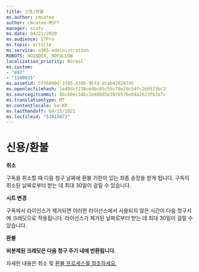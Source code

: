 ```yaml
---
title: 신용/환불
ms.author: cmcatee
author: cmcatee-MSFT
manager: scotv
ms.date: 04/21/2020
ms.audience: ITPro
ms.topic: article
ms.service: o365-administration
ROBOTS: NOINDEX, NOFOLLOW
localization_priority: Normal
ms.custom:
- "897"
- "1500035"
ms.assetid: 5f76890d-3f85-430b-95fd-dcab42624745
ms.openlocfilehash: 1e40dcf238ce4bc05c55c78e29c54fc260523bc2
ms.sourcegitcommit: 8bc60ec34bc1e40685e3976576e04a2623f63a7c
ms.translationtype: MT
ms.contentlocale: ko-KR
ms.lasthandoff: 04/15/2021
ms.locfileid: "51815873"
---
```

# <a name="creditrefund"></a>신용/환불

**취소**
  
구독을 취소할 때 다음 청구 날짜에 환불 기한이 있는 최종 송장을 받게 됩니다. 구독이 취소된 날짜로부터 받는 데 최대 30일이 걸릴 수 있습니다.
  
**시트 변경**
  
구독에서 라이선스가 제거되면 이러한 라이선스에서 사용되지 않은 시간이 다음 청구서에 크레딧으로 적용됩니다. 라이선스가 제거된 날짜로부터 받는 데 최대 30일이 걸릴 수 있습니다.

**환불**

**비분제된 크레딧은 다음 청구 주기 내에 반환됩니다.**

자세한 내용은 취소 및 [환불 프로세스를 참조하세요.](https://docs.microsoft.com/microsoft-365/commerce/subscriptions/cancel-your-subscription?view=o365-worldwide) 
